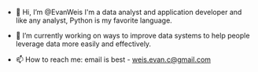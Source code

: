 - 👋 Hi, I’m @EvanWeis I'm a data analyst and application developer and like any analyst, Python is my favorite language.

- 🌱 I’m currently working on ways to improve data systems to help people leverage data more easily and effectively.

- 📫 How to reach me: email is best - weis.evan.c@gmail.com

<!---
EvanWeis/EvanWeis is a ✨ special ✨ repository because its `README.md` (this file) appears on your GitHub profile.
You can click the Preview link to take a look at your changes.
--->
